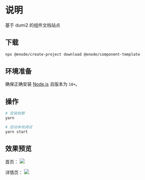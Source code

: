 # 说明

基于 dumi2 的组件文档站点

## 下载

```bash
npx @enode/create-project download @enode/component-template
```

## 环境准备

确保正确安装 [Node.js](https://nodejs.org/en) 且版本为 `18+`。

## 操作

```bash
# 安装依赖
yarn

# 启动本地调试
yarn start
```

## 效果预览

首页：
![](https://imagev2.xmcdn.com/storages/bcc6-audiofreehighqps/18/BE/GKwRIaIIOkoQAAEKzAIdBMAQ.png)

详情页：
![](https://imagev2.xmcdn.com/storages/4092-audiofreehighqps/F2/50/GMCoOR8IOkoRAABYIAIdBMBe.png)
